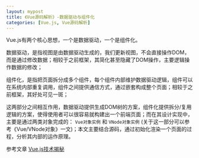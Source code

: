 ```yaml
---
layout: mypost
title: 《Vue源码解析》-数据驱动与组件化
categories: [Vue.js, Vue源码解析]
---
```


Vue.js有两个核心思想，一个是数据驱动，一个是组件化。

数据驱动，是指视图是由数据驱动生成的，我们更新视图，不会直接操作DOM，而是通过修改数据；相较于之前框架，其简化甚至隐藏了DOM操作，主要逻辑操作数据的修改；

组件化，是指把页面拆分成多个组件，每个组件内部维护数据驱动逻辑，组件可以在系统内部重复调用，组件之间提供通信方式，通过嵌套构成整个页面；相较于之前框架，其好处可见一斑；

这两部分之间相互作用，数据驱动提供生成DOM树的方案，组件化提供拆分/复用逻辑的方案，使得使用者可以很容易就构建出一个前端页面；而在其设计实现中，主要是通过两类对象完成的： `Vue对象实例` 和 `VNode对象实例` (关于这一部分可以参考《Vue/VNode对象》一文)；本文主要结合源码，通过初始化渲染一个页面的过程，分析其内部的运作原理。

参考文章 [Vue.js技术揭秘]([https://ustbhuangyi.github.io/vue-analysis/v2/prepare/](https://ustbhuangyi.github.io/vue-analysis/v2/prepare/))